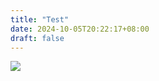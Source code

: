```yaml
---
title: "Test"
date: 2024-10-05T20:22:17+08:00
draft: false
---
```


![](https://img0.baidu.com/it/u=3017459931,3437887018&fm=253&fmt=auto&app=138&f=JPG?w=600&h=338)
